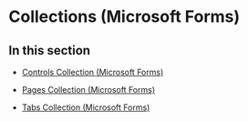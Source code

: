 
# Collections (Microsoft Forms)

## In this section


-  [Controls Collection (Microsoft Forms)](b84e6c66-8773-58c7-d076-191e4397ee6a.md)
    
-  [Pages Collection (Microsoft Forms)](42400a43-7a27-e7d4-16ee-cea265482758.md)
    
-  [Tabs Collection (Microsoft Forms)](30528064-bbe2-c967-6ee6-0640fc24e668.md)
    
